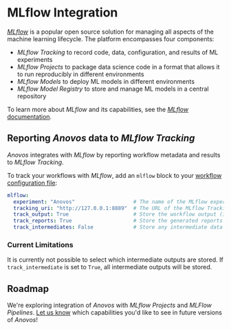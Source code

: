 # MLflow Integration

[_MLflow_](https://www.mlflow.org/) is a popular open source solution for managing all aspects of the
machine learning lifecycle.
The platform encompasses four components:

- _MLflow Tracking_ to record code, data, configuration, and results of ML experiments
- _MLflow Projects_ to package data science code in a format that allows it to run reproducibly in different environments
- _MLflow Models_ to deploy ML models in different environments
- _MLflow Model Registry_ to store and manage ML models in a central repository

To learn more about _MLflow_ and its capabilities, see the
[_MLflow_ documentation](https://www.mlflow.org/docs/latest/index.html).

## Reporting _Anovos_ data to _MLflow Tracking_

_Anovos_ integrates with _MLflow_ by reporting workflow metadata and results to _MLflow Tracking_.

To track your workflows with _MLflow_, add an `mlflow` block to your [workflow configuration file](config_file.md):

```yaml
mlflow:
  experiment: "Anovos"                   # The name of the MLflow experiment associated with your workflow
  tracking_uri: "http://127.0.0.1:8889"  # The URL of the MLflow Tracking server
  track_output: True                     # Store the workflow output (i.e., resulting dataset(s))
  track_reports: True                    # Store the generated reports
  track_intermediates: False             # Store any intermediate data generated by your workflow
```

### Current Limitations

It is currently not possible to select which intermediate outputs are stored.
If `track_intermediate` is set to `True`, all intermediate outputs will be stored.

## Roadmap

We're exploring integration of _Anovos_ with _MLflow Projects_ and _MLFlow Pipelines_.
[Let us know](../community/communication.md) which capabilities you'd like to see in future versions of _Anovos_!
